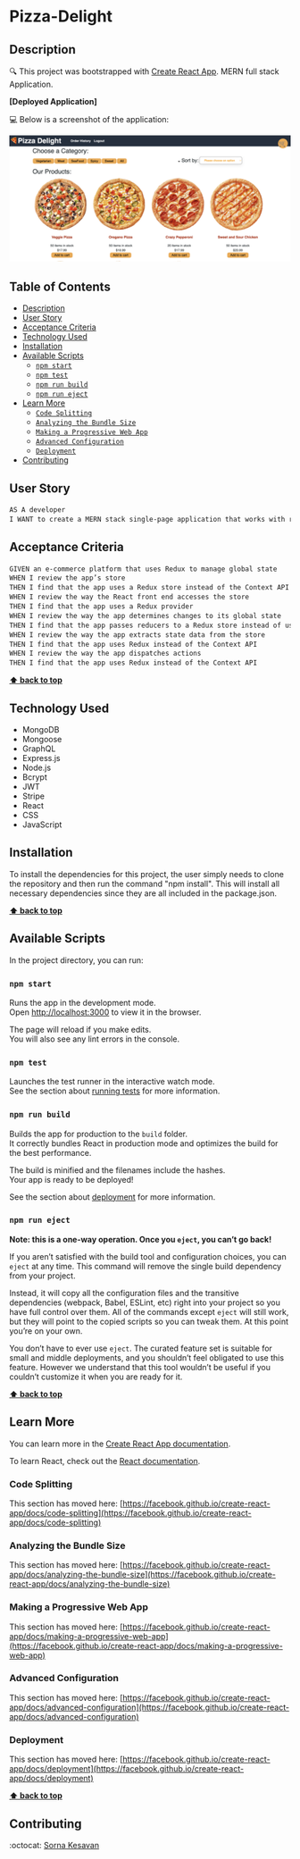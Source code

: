 # Pizza-Delight

## Description

🔍 This project was bootstrapped with [Create React App](https://github.com/facebook/create-react-app). MERN full stack Application.

**[Deployed Application]**

💻 Below is a screenshot of the application:

![Pizza-Delight](./client/public/images/homepage.png)

## Table of Contents
- [Description](#description)
- [User Story](#user-story)
- [Acceptance Criteria](#acceptance-criteria)
- [Technology Used](#technology-used)
- [Installation](#installation)
- [Available Scripts](#available-scripts)
  - [`npm start`](#npm-start)
  - [`npm test`](#npm-test)
  - [`npm run build`](#npm-run-build)
  - [`npm run eject`](#npm-run-eject)
- [Learn More](#learn-more)
  - [`Code Splitting`](#code-splitting)
  - [`Analyzing the Bundle Size`](#analyzing-the-bundle-size)
  - [`Making a Progressive Web App`](#making-a-progressive-web-app)
  - [`Advanced Configuration`](#advanced-configuration)
  - [`Deployment`](#Deployment)
- [Contributing](#contributing)

## User Story

```md
AS A developer
I WANT to create a MERN stack single-page application that works with real-world data to solve a real-world challenge, with a focus on data and user demand.
```

## Acceptance Criteria

```md
GIVEN an e-commerce platform that uses Redux to manage global state
WHEN I review the app’s store
THEN I find that the app uses a Redux store instead of the Context API
WHEN I review the way the React front end accesses the store
THEN I find that the app uses a Redux provider
WHEN I review the way the app determines changes to its global state
THEN I find that the app passes reducers to a Redux store instead of using the Context API
WHEN I review the way the app extracts state data from the store
THEN I find that the app uses Redux instead of the Context API
WHEN I review the way the app dispatches actions
THEN I find that the app uses Redux instead of the Context API
``` 
**[⬆ back to top](#table-of-contents)**

## Technology Used

- MongoDB
- Mongoose
- GraphQL
- Express.js
- Node.js
- Bcrypt
- JWT
- Stripe
- React
- CSS
- JavaScript

## Installation
To install the dependencies for this project, the user simply needs to clone the repository and then run the command "npm install". This will install all necessary dependencies since they are all included in the package.json. 

**[⬆ back to top](#table-of-contents)**

## Available Scripts

In the project directory, you can run:

### `npm start`

Runs the app in the development mode.<br />
Open [http://localhost:3000](http://localhost:3000) to view it in the browser.

The page will reload if you make edits.<br />
You will also see any lint errors in the console.

### `npm test`

Launches the test runner in the interactive watch mode.<br />
See the section about [running tests](https://facebook.github.io/create-react-app/docs/running-tests) for more information.

### `npm run build`

Builds the app for production to the `build` folder.<br />
It correctly bundles React in production mode and optimizes the build for the best performance.

The build is minified and the filenames include the hashes.<br />
Your app is ready to be deployed!

See the section about [deployment](https://facebook.github.io/create-react-app/docs/deployment) for more information.

### `npm run eject`

**Note: this is a one-way operation. Once you `eject`, you can’t go back!**

If you aren’t satisfied with the build tool and configuration choices, you can `eject` at any time. This command will remove the single build dependency from your project.

Instead, it will copy all the configuration files and the transitive dependencies (webpack, Babel, ESLint, etc) right into your project so you have full control over them. All of the commands except `eject` will still work, but they will point to the copied scripts so you can tweak them. At this point you’re on your own.

You don’t have to ever use `eject`. The curated feature set is suitable for small and middle deployments, and you shouldn’t feel obligated to use this feature. However we understand that this tool wouldn’t be useful if you couldn’t customize it when you are ready for it.

**[⬆ back to top](#table-of-contents)**

## Learn More

You can learn more in the [Create React App documentation](https://facebook.github.io/create-react-app/docs/getting-started).

To learn React, check out the [React documentation](https://reactjs.org/).

### Code Splitting

This section has moved here: [https://facebook.github.io/create-react-app/docs/code-splitting](https://facebook.github.io/create-react-app/docs/code-splitting)

### Analyzing the Bundle Size

This section has moved here: [https://facebook.github.io/create-react-app/docs/analyzing-the-bundle-size](https://facebook.github.io/create-react-app/docs/analyzing-the-bundle-size)

### Making a Progressive Web App

This section has moved here: [https://facebook.github.io/create-react-app/docs/making-a-progressive-web-app](https://facebook.github.io/create-react-app/docs/making-a-progressive-web-app)

### Advanced Configuration

This section has moved here: [https://facebook.github.io/create-react-app/docs/advanced-configuration](https://facebook.github.io/create-react-app/docs/advanced-configuration)

### Deployment

This section has moved here: [https://facebook.github.io/create-react-app/docs/deployment](https://facebook.github.io/create-react-app/docs/deployment)

**[⬆ back to top](#table-of-contents)**

## Contributing
:octocat: [Sorna Kesavan](https://github.com/alsornak)

